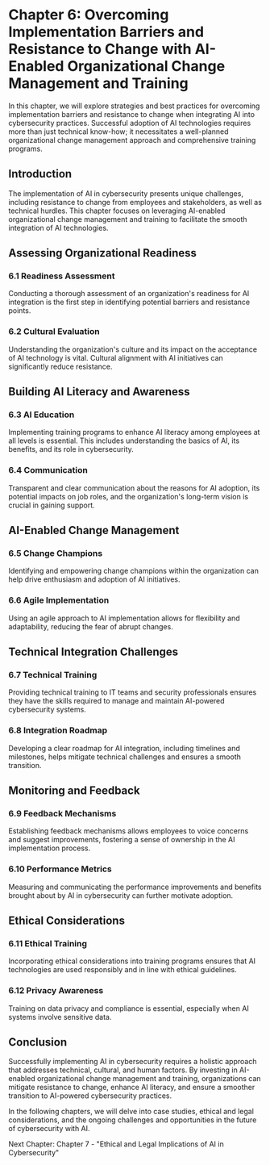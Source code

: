Chapter 6: Overcoming Implementation Barriers and Resistance to Change with AI-Enabled Organizational Change Management and Training
====================================================================================================================================

In this chapter, we will explore strategies and best practices for overcoming implementation barriers and resistance to change when integrating AI into cybersecurity practices. Successful adoption of AI technologies requires more than just technical know-how; it necessitates a well-planned organizational change management approach and comprehensive training programs.

Introduction
------------

The implementation of AI in cybersecurity presents unique challenges, including resistance to change from employees and stakeholders, as well as technical hurdles. This chapter focuses on leveraging AI-enabled organizational change management and training to facilitate the smooth integration of AI technologies.

Assessing Organizational Readiness
----------------------------------

### 6.1 Readiness Assessment

Conducting a thorough assessment of an organization's readiness for AI integration is the first step in identifying potential barriers and resistance points.

### 6.2 Cultural Evaluation

Understanding the organization's culture and its impact on the acceptance of AI technology is vital. Cultural alignment with AI initiatives can significantly reduce resistance.

Building AI Literacy and Awareness
----------------------------------

### 6.3 AI Education

Implementing training programs to enhance AI literacy among employees at all levels is essential. This includes understanding the basics of AI, its benefits, and its role in cybersecurity.

### 6.4 Communication

Transparent and clear communication about the reasons for AI adoption, its potential impacts on job roles, and the organization's long-term vision is crucial in gaining support.

AI-Enabled Change Management
----------------------------

### 6.5 Change Champions

Identifying and empowering change champions within the organization can help drive enthusiasm and adoption of AI initiatives.

### 6.6 Agile Implementation

Using an agile approach to AI implementation allows for flexibility and adaptability, reducing the fear of abrupt changes.

Technical Integration Challenges
--------------------------------

### 6.7 Technical Training

Providing technical training to IT teams and security professionals ensures they have the skills required to manage and maintain AI-powered cybersecurity systems.

### 6.8 Integration Roadmap

Developing a clear roadmap for AI integration, including timelines and milestones, helps mitigate technical challenges and ensures a smooth transition.

Monitoring and Feedback
-----------------------

### 6.9 Feedback Mechanisms

Establishing feedback mechanisms allows employees to voice concerns and suggest improvements, fostering a sense of ownership in the AI implementation process.

### 6.10 Performance Metrics

Measuring and communicating the performance improvements and benefits brought about by AI in cybersecurity can further motivate adoption.

Ethical Considerations
----------------------

### 6.11 Ethical Training

Incorporating ethical considerations into training programs ensures that AI technologies are used responsibly and in line with ethical guidelines.

### 6.12 Privacy Awareness

Training on data privacy and compliance is essential, especially when AI systems involve sensitive data.

Conclusion
----------

Successfully implementing AI in cybersecurity requires a holistic approach that addresses technical, cultural, and human factors. By investing in AI-enabled organizational change management and training, organizations can mitigate resistance to change, enhance AI literacy, and ensure a smoother transition to AI-powered cybersecurity practices.

In the following chapters, we will delve into case studies, ethical and legal considerations, and the ongoing challenges and opportunities in the future of cybersecurity with AI.

Next Chapter: Chapter 7 - "Ethical and Legal Implications of AI in Cybersecurity"
